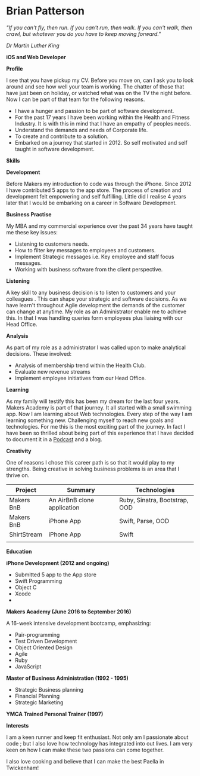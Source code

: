 # Brian Patterson

_&quot;If you can&#39;t fly, then run. If you can&#39;t run, then walk. If you can&#39;t walk, then crawl, but whatever you do you have to keep moving forward.&quot;_

_Dr Martin Luther King_

**iOS and Web Developer**

**Profile**

I see that you have pickup my CV.  Before you move on, can I ask you to look around and see how well your team is working. The chatter of those that have just been on holiday, or watched what was on the TV the night before. Now I can be part of that team for the following reasons.

- I have a hunger and passion to be part of software development.
- For the past 17 years I have been working within the Health and Fitness Industry. It is with this in mind that I have an empathy of peoples needs.
- Understand the demands and needs of Corporate life.
- To create and contribute to a solution.
- Embarked on a journey that started in 2012. So self motivated and self taught in software development.

**Skills**

**Development**

Before Makers my introduction to code was through the iPhone. Since 2012 I have contributed 5 apps to the app store.  The process of creation and development felt empowering and self fulfilling. Little did I realise 4 years later that I would be embarking on a career in Software Development.

**Business Practise**

My MBA and my commercial experience over the past 34 years have taught me these key issues:

- Listening to customers needs.
- How to filter key messages to employees and customers.
- Implement Strategic messages i.e. Key employee and staff focus messages.
- Working with business software from the client perspective.

**Listening**

A key skill to any business  decision is to listen to customers and your colleagues .  This can shape your strategic and software decisions.  As we have learn&#39;t throughout Agile development the demands of the customer can change at anytime. My role as an Administrator enable me to achieve this. In that I was handling queries form employees plus liaising with our Head Office.

**Analysis**

As part of my role as a administrator I was called upon to make analytical decisions. These involved:

- Analysis of membership trend within the Health Club.
- Evaluate new revenue streams
- Implement employee initiatives from our Head Office.

**Learning**

As my family will testify this has been my dream for the last four years.  Makers Academy is part of that journey. It all started with a small swimming app. Now I am learning about Web technologies.  Every step of the way I am learning something new.  Challenging myself to reach new goals and technologies.  For me this is the most exciting part of the journey. In fact I have been so thrilled about being part of this experience that I have decided to document it in a [Podcast](http://codecastmakers.libsyn.com/rss) and a blog.

**Creativity**

One of reasons I chose this career path is so that it would play to my strengths.  Being creative in solving business problems is an area that I thrive on.

| Project | Summary | Technologies |
| --- | --- | --- |
| Makers BnB | An AirBnB clone application | Ruby, Sinatra, Bootstrap, OOD |
| Makers BnB | iPhone App | Swift, Parse, OOD |
| ShirtStream | iPhone App | Swift |
|   |   |   |

**Education**

**iPhone Development (2012 and ongoing)**

- Submitted 5 app to the App store
- Swift Programming
- Object C
- Xcode
-

**Makers Academy (June 2016 to September 2016)**

A 16-week intensive development bootcamp, emphasizing:

- Pair-programming
- Test Driven Development
- Object Oriented Design
- Agile
- Ruby
- JavaScript

**Master of Business Administration (1992 - 1995)**

- Strategic Business planning
- Financial Planning
- Strategic Marketing

**YMCA Trained Personal Trainer (1997)**

**Interests**

I am a keen runner and keep fit enthusiast. Not only am I passionate about code ; but I also love how technology has integrated into out lives.  I am very keen on how I can make these two passions can come together.

I also love cooking and believe that I can make the best Paella in Twickenham!
